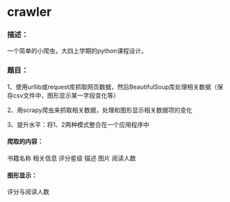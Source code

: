 # crawler
### 描述：

 一个简单的小爬虫，大四上学期的python课程设计。
### 题目：

1、使用urllib或request库抓取网页数据，然后BeautifulSoup库处理相关数据（保存csv文件中，图形显示某一字段变化等）

2、用scrapy爬虫来抓取相关数据，处理和图形显示相关数据项的变化

3、提升水平：将1、2两种模式整合在一个应用程序中

#### 爬取的内容：
书籍名称 相关信息 评分星级 描述 图片 阅读人数
#### 图形显示：
评分与阅读人数
    


